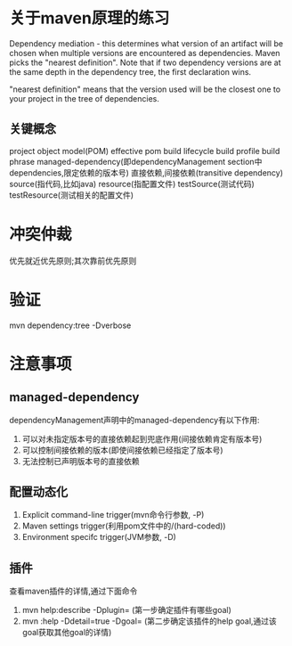 # 关于maven原理的练习

Dependency mediation - this determines what version of an artifact will be chosen when multiple versions are encountered as dependencies.
Maven picks the "nearest definition".
Note that if two dependency versions are at the same depth in the dependency tree, the first declaration wins.

"nearest definition" means that the version used will be the closest one to your project in the tree of dependencies.


## 关键概念
project object model(POM)
effective pom
build lifecycle
build profile
build phrase
managed-dependency(即dependencyManagement section中dependencies,限定依赖的版本号)
直接依赖,间接依赖(transitive dependency)
source(指代码,比如java)
resource(指配置文件)
testSource(测试代码)
testResource(测试相关的配置文件)

# 冲突仲裁
优先就近优先原则;其次靠前优先原则


# 验证
mvn dependency:tree -Dverbose


# 注意事项
## managed-dependency
dependencyManagement声明中的managed-dependency有以下作用:
1. 可以对未指定版本号的直接依赖起到兜底作用(间接依赖肯定有版本号)
2. 可以控制间接依赖的版本(即使间接依赖已经指定了版本号)
3. 无法控制已声明版本号的直接依赖

## 配置动态化
1. Explicit command-line trigger(mvn命令行参数, -P)
2. Maven settings trigger(利用pom文件中的<settings>/<activeProfiles>(hard-coded))
3. Environment specifc trigger(JVM参数, -D)

## 插件
查看maven插件的详情,通过下面命令
1. mvn help:describe -Dplugin=<plugin-id>  (第一步确定插件有哪些goal)
2. mvn <goal-prefix>:help -Ddetail=true -Dgoal=<goal-name> (第二步确定该插件的help goal,通过该goal获取其他goal的详情)
